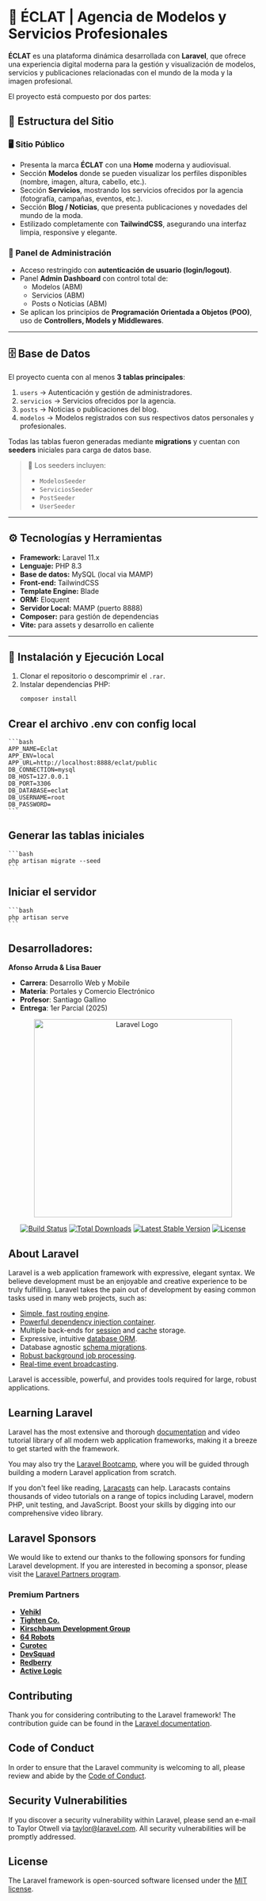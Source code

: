 # 🌟 ÉCLAT | Agencia de Modelos y Servicios Profesionales

**ÉCLAT** es una plataforma dinámica desarrollada con **Laravel**, que ofrece una experiencia digital moderna para la gestión y visualización de modelos, servicios y publicaciones relacionadas con el mundo de la moda y la imagen profesional.

El proyecto está compuesto por dos partes:

## 🧭 Estructura del Sitio

### 🖥️ Sitio Público
- Presenta la marca **ÉCLAT** con una **Home** moderna y audiovisual.
- Sección **Modelos** donde se pueden visualizar los perfiles disponibles (nombre, imagen, altura, cabello, etc.).
- Sección **Servicios**, mostrando los servicios ofrecidos por la agencia (fotografía, campañas, eventos, etc.).
- Sección **Blog / Noticias**, que presenta publicaciones y novedades del mundo de la moda.
- Estilizado completamente con **TailwindCSS**, asegurando una interfaz limpia, responsive y elegante.

### 🔐 Panel de Administración
- Acceso restringido con **autenticación de usuario (login/logout)**.
- Panel **Admin Dashboard** con control total de:
  - Modelos (ABM)
  - Servicios (ABM)
  - Posts o Noticias (ABM)
- Se aplican los principios de **Programación Orientada a Objetos (POO)**, uso de **Controllers, Models y Middlewares**.

---

## 🗄️ Base de Datos

El proyecto cuenta con al menos **3 tablas principales**:
1. `users` → Autenticación y gestión de administradores.  
2. `servicios` → Servicios ofrecidos por la agencia.  
3. `posts` → Noticias o publicaciones del blog.  
4. `modelos` → Modelos registrados con sus respectivos datos personales y profesionales.

Todas las tablas fueron generadas mediante **migrations** y cuentan con **seeders** iniciales para carga de datos base.

> 🔹 Los seeders incluyen:  
> - `ModelosSeeder`  
> - `ServiciosSeeder`  
> - `PostSeeder`  
> - `UserSeeder`  

---

## ⚙️ Tecnologías y Herramientas

- **Framework:** Laravel 11.x  
- **Lenguaje:** PHP 8.3  
- **Base de datos:** MySQL (local via MAMP)  
- **Front-end:** TailwindCSS  
- **Template Engine:** Blade  
- **ORM:** Eloquent  
- **Servidor Local:** MAMP (puerto 8888)  
- **Composer:** para gestión de dependencias  
- **Vite:** para assets y desarrollo en caliente  

---

## 🚀 Instalación y Ejecución Local

1. Clonar el repositorio o descomprimir el `.rar`.
2. Instalar dependencias PHP:
   ```bash
   composer install
   ````

## Crear el archivo .env con config local
    ```bash
    APP_NAME=Eclat
    APP_ENV=local
    APP_URL=http://localhost:8888/eclat/public
    DB_CONNECTION=mysql
    DB_HOST=127.0.0.1
    DB_PORT=3306
    DB_DATABASE=eclat
    DB_USERNAME=root
    DB_PASSWORD=
    ```

## Generar las tablas iniciales
    ```bash
    php artisan migrate --seed
    ```

## Iniciar el servidor
    ```bash
    php artisan serve
    ```

## Desarrolladores:
**Afonso Arruda & Lisa Bauer**
- **Carrera**: Desarrollo Web y Mobile
- **Materia**: Portales y Comercio Electrónico
- **Profesor**: Santiago Gallino
- **Entrega**: 1er Parcial (2025)




<p align="center"><a href="https://laravel.com" target="_blank"><img src="https://raw.githubusercontent.com/laravel/art/master/logo-lockup/5%20SVG/2%20CMYK/1%20Full%20Color/laravel-logolockup-cmyk-red.svg" width="400" alt="Laravel Logo"></a></p>

<p align="center">
<a href="https://github.com/laravel/framework/actions"><img src="https://github.com/laravel/framework/workflows/tests/badge.svg" alt="Build Status"></a>
<a href="https://packagist.org/packages/laravel/framework"><img src="https://img.shields.io/packagist/dt/laravel/framework" alt="Total Downloads"></a>
<a href="https://packagist.org/packages/laravel/framework"><img src="https://img.shields.io/packagist/v/laravel/framework" alt="Latest Stable Version"></a>
<a href="https://packagist.org/packages/laravel/framework"><img src="https://img.shields.io/packagist/l/laravel/framework" alt="License"></a>
</p>

## About Laravel

Laravel is a web application framework with expressive, elegant syntax. We believe development must be an enjoyable and creative experience to be truly fulfilling. Laravel takes the pain out of development by easing common tasks used in many web projects, such as:

- [Simple, fast routing engine](https://laravel.com/docs/routing).
- [Powerful dependency injection container](https://laravel.com/docs/container).
- Multiple back-ends for [session](https://laravel.com/docs/session) and [cache](https://laravel.com/docs/cache) storage.
- Expressive, intuitive [database ORM](https://laravel.com/docs/eloquent).
- Database agnostic [schema migrations](https://laravel.com/docs/migrations).
- [Robust background job processing](https://laravel.com/docs/queues).
- [Real-time event broadcasting](https://laravel.com/docs/broadcasting).

Laravel is accessible, powerful, and provides tools required for large, robust applications.

## Learning Laravel

Laravel has the most extensive and thorough [documentation](https://laravel.com/docs) and video tutorial library of all modern web application frameworks, making it a breeze to get started with the framework.

You may also try the [Laravel Bootcamp](https://bootcamp.laravel.com), where you will be guided through building a modern Laravel application from scratch.

If you don't feel like reading, [Laracasts](https://laracasts.com) can help. Laracasts contains thousands of video tutorials on a range of topics including Laravel, modern PHP, unit testing, and JavaScript. Boost your skills by digging into our comprehensive video library.

## Laravel Sponsors

We would like to extend our thanks to the following sponsors for funding Laravel development. If you are interested in becoming a sponsor, please visit the [Laravel Partners program](https://partners.laravel.com).

### Premium Partners

- **[Vehikl](https://vehikl.com)**
- **[Tighten Co.](https://tighten.co)**
- **[Kirschbaum Development Group](https://kirschbaumdevelopment.com)**
- **[64 Robots](https://64robots.com)**
- **[Curotec](https://www.curotec.com/services/technologies/laravel)**
- **[DevSquad](https://devsquad.com/hire-laravel-developers)**
- **[Redberry](https://redberry.international/laravel-development)**
- **[Active Logic](https://activelogic.com)**

## Contributing

Thank you for considering contributing to the Laravel framework! The contribution guide can be found in the [Laravel documentation](https://laravel.com/docs/contributions).

## Code of Conduct

In order to ensure that the Laravel community is welcoming to all, please review and abide by the [Code of Conduct](https://laravel.com/docs/contributions#code-of-conduct).

## Security Vulnerabilities

If you discover a security vulnerability within Laravel, please send an e-mail to Taylor Otwell via [taylor@laravel.com](mailto:taylor@laravel.com). All security vulnerabilities will be promptly addressed.

## License

The Laravel framework is open-sourced software licensed under the [MIT license](https://opensource.org/licenses/MIT).
